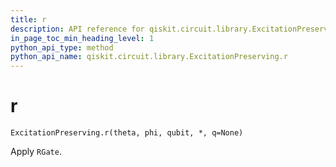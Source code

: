 ```yaml
---
title: r
description: API reference for qiskit.circuit.library.ExcitationPreserving.r
in_page_toc_min_heading_level: 1
python_api_type: method
python_api_name: qiskit.circuit.library.ExcitationPreserving.r
---
```


# r

<span id="qiskit.circuit.library.ExcitationPreserving.r" />

`ExcitationPreserving.r(theta, phi, qubit, *, q=None)`

Apply `RGate`.

